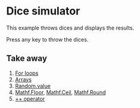 # Dice simulator

This example throws dices and displays the results.

Press any key to throw the dices.

## Take away

1. [For loops](https://msdn.microsoft.com/en-us/library/ch45axte.aspx)
2. [Arrays](https://msdn.microsoft.com/en-us/library/9b9dty7d.aspx)
3. [Random.value](http://docs.unity3d.com/ScriptReference/Random-value.html)
4. [Mathf.Floor](http://docs.unity3d.com/ScriptReference/Mathf.Floor.html), [Mathf.Ceil](http://docs.unity3d.com/ScriptReference/Mathf.Ceil.html), [Mathf.Round](http://docs.unity3d.com/ScriptReference/Mathf.Round.html)
5. [++ operator](https://msdn.microsoft.com/en-us/library/36x43w8w.aspx)
